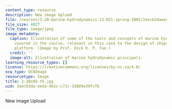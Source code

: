 ```yaml
---
content_type: resource
description: New image Upload
file: /courses/2-20-marine-hydrodynamics-13-021-spring-2005/2eecb3daeeda4b1cc71c2d889e39fcf8_2-20s05-th.jpg
file_size: 4827
file_type: image/jpeg
image_metadata:
  caption: Illustration of some of the tools and concepts of marine hydrodynamics
    covered in the course, relevant in this case to the design of ships and offshore
    platform. (Image by Prof. Dick K. P. Yue.)
  credit: ''
  image-alt: Illustration of marine hydrodynamic principals.
learning_resource_types: []
license: https://creativecommons.org/licenses/by-nc-sa/4.0/
ocw_type: OCWImage
resourcetype: Image
title: 2-20s05-th.jpg
uid: 2eecb3da-eeda-4b1c-c71c-2d889e39fcf8
---
```

New image Upload